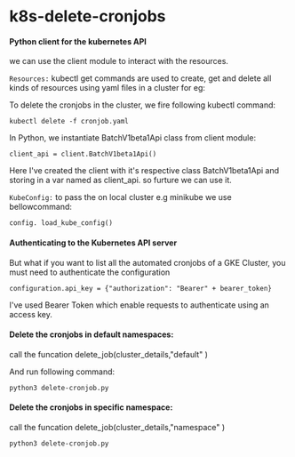# k8s-delete-cronjobs
#### Python client for the kubernetes API

we can use the client module to interact with the resources. 

`Resources:` kubectl get commands are used to create, get and delete all kinds of resources using yaml files in a cluster for eg:

To delete the cronjobs in the cluster, we fire following kubectl command:

```kubectl delete -f cronjob.yaml``` 

In Python, we instantiate BatchV1beta1Api class from client module:

`client_api = client.BatchV1beta1Api()`

Here I've created the client with it's respective class BatchV1beta1Api
and storing in a var named as client_api. so furture we can use it.

`KubeConfig:` to pass the on local cluster e.g minikube we use bellowcommand: 

`config. load_kube_config()`

#### Authenticating to the Kubernetes API server

But what if you want to list all the automated cronjobs of a GKE Cluster, you must need to authenticate the configuration

`configuration.api_key = {"authorization": "Bearer" + bearer_token}` 

I've used Bearer Token which enable requests to authenticate using an access key.

#### Delete the cronjobs in default namespaces:

call the funcation  delete_job(cluster_details,"default" )

And run following command:

`python3 delete-cronjob.py`

#### Delete the cronjobs in specific namespace:

call the funcation  delete_job(cluster_details,"namespace" )

`python3 delete-cronjob.py`